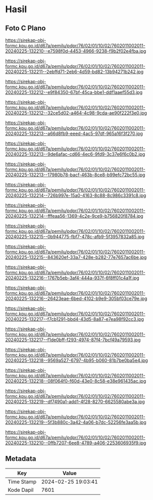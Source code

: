 # Hasil

## Foto C Plano

https://sirekap-obj-formc.kpu.go.id/d67a/pemilu/pdpr/76/02/01/10/02/7602011002011-20240225-132210--e7598f0d-4453-4966-9238-f9b2f02e4fba.jpg

https://sirekap-obj-formc.kpu.go.id/d67a/pemilu/pdpr/76/02/01/10/02/7602011002011-20240225-132211--2ebffd71-2eb6-4d59-bd82-13b94271b242.jpg

https://sirekap-obj-formc.kpu.go.id/d67a/pemilu/pdpr/76/02/01/10/02/7602011002011-20240225-132212--e9f84350-67bf-45ca-bbe1-ddf1aaef55d3.jpg

https://sirekap-obj-formc.kpu.go.id/d67a/pemilu/pdpr/76/02/01/10/02/7602011002011-20240225-132212--32ce5d02-a464-4c98-9cda-ae90f222f3e0.jpg

https://sirekap-obj-formc.kpu.go.id/d67a/pemilu/pdpr/76/02/01/10/02/7602011002011-20240225-132213--a66d8fb9-eeed-4ac5-97df-965a16f3f270.jpg

https://sirekap-obj-formc.kpu.go.id/d67a/pemilu/pdpr/76/02/01/10/02/7602011002011-20240225-132213--9de6afac-cd66-4ec6-9fd9-3c37e6f6c0b2.jpg

https://sirekap-obj-formc.kpu.go.id/d67a/pemilu/pdpr/76/02/01/10/02/7602011002011-20240225-132213--17980b78-bacf-463b-8ce8-b99efc72bc55.jpg

https://sirekap-obj-formc.kpu.go.id/d67a/pemilu/pdpr/76/02/01/10/02/7602011002011-20240225-132214--726b997e-15a0-4163-8c88-8c986c3391c8.jpg

https://sirekap-obj-formc.kpu.go.id/d67a/pemilu/pdpr/76/02/01/10/02/7602011002011-20240225-132214--fffeaa56-1369-4c2e-9ce9-b756820f8784.jpg

https://sirekap-obj-formc.kpu.go.id/d67a/pemilu/pdpr/76/02/01/10/02/7602011002011-20240225-132215--0b944775-fbf7-478c-afb9-5f3957832a85.jpg

https://sirekap-obj-formc.kpu.go.id/d67a/pemilu/pdpr/76/02/01/10/02/7602011002011-20240225-132215--843620ef-33a7-428e-b282-77e7657ac6be.jpg

https://sirekap-obj-formc.kpu.go.id/d67a/pemilu/pdpr/76/02/01/10/02/7602011002011-20240225-132216--1767b5eb-3af4-444a-937f-6f8ff01c4a1f.jpg

https://sirekap-obj-formc.kpu.go.id/d67a/pemilu/pdpr/76/02/01/10/02/7602011002011-20240225-132216--26423eae-6bed-4102-b9e9-305bf03ce79e.jpg

https://sirekap-obj-formc.kpu.go.id/d67a/pemilu/pdpr/76/02/01/10/02/7602011002011-20240225-132217--f7cb1291-bbd4-43d5-8a87-e7ea98f92cc3.jpg

https://sirekap-obj-formc.kpu.go.id/d67a/pemilu/pdpr/76/02/01/10/02/7602011002011-20240225-132217--f1de0bff-f293-4974-87f4-7bcf49a79593.jpg

https://sirekap-obj-formc.kpu.go.id/d67a/pemilu/pdpr/76/02/01/10/02/7602011002011-20240225-132218--9569a527-6797-4b95-b060-81b7be0ba5e4.jpg

https://sirekap-obj-formc.kpu.go.id/d67a/pemilu/pdpr/76/02/01/10/02/7602011002011-20240225-132218--08f064f0-f60d-43e0-8c58-e38e961435ac.jpg

https://sirekap-obj-formc.kpu.go.id/d67a/pemilu/pdpr/76/02/01/10/02/7602011002011-20240225-132219--df7490a1-add1-4f28-8270-6625580abe3a.jpg

https://sirekap-obj-formc.kpu.go.id/d67a/pemilu/pdpr/76/02/01/10/02/7602011002011-20240225-132219--5f3b880c-3a42-4a06-b7dc-52256fe3aa5b.jpg

https://sirekap-obj-formc.kpu.go.id/d67a/pemilu/pdpr/76/02/01/10/02/7602011002011-20240225-132210--0ffb7207-6ee8-4789-a406-2253606935f9.jpg


## Metadata

| Key        | Value               |
| ---------- | ------------------- |
| Time Stamp | 2024-02-25 19:03:41 |
| Kode Dapil | 7601                |



